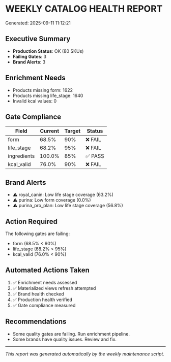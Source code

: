# WEEKLY CATALOG HEALTH REPORT
Generated: 2025-09-11 11:12:21

## Executive Summary

- **Production Status**: OK (80 SKUs)
- **Failing Gates**: 3
- **Brand Alerts**: 3

## Enrichment Needs

- Products missing form: 1622
- Products missing life_stage: 1640
- Invalid kcal values: 0

## Gate Compliance

| Field | Current | Target | Status |
|-------|---------|--------|--------|
| form | 68.5% | 90% | ❌ FAIL |
| life_stage | 68.2% | 95% | ❌ FAIL |
| ingredients | 100.0% | 85% | ✅ PASS |
| kcal_valid | 76.0% | 90% | ❌ FAIL |

## Brand Alerts

- ⚠️  royal_canin: Low life stage coverage (63.2%)
- ⚠️  purina: Low form coverage (0.0%)
- ⚠️  purina_pro_plan: Low life stage coverage (56.8%)

## Action Required

The following gates are failing:
- form (68.5% < 90%)
- life_stage (68.2% < 95%)
- kcal_valid (76.0% < 90%)


## Automated Actions Taken

1. ✅ Enrichment needs assessed
2. ✅ Materialized views refresh attempted
3. ✅ Brand health checked
4. ✅ Production health verified
5. ✅ Gate compliance measured

## Recommendations

- Some quality gates are failing. Run enrichment pipeline.
- Some brands have quality issues. Review and fix.

---
*This report was generated automatically by the weekly maintenance script.*